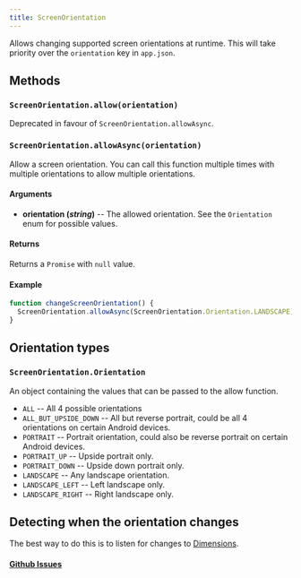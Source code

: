 ```yaml
---
title: ScreenOrientation
---
```


Allows changing supported screen orientations at runtime. This will take priority over the `orientation` key in `app.json`.

## Methods

### `ScreenOrientation.allow(orientation)`

Deprecated in favour of `ScreenOrientation.allowAsync`.

### `ScreenOrientation.allowAsync(orientation)`

Allow a screen orientation. You can call this function multiple times with multiple orientations to allow multiple orientations.


#### Arguments

-   **orientation (_string_)** -- The allowed orientation. See the `Orientation` enum for possible values.

#### Returns

Returns a `Promise` with `null` value.

#### Example

```javascript
function changeScreenOrientation() {
  ScreenOrientation.allowAsync(ScreenOrientation.Orientation.LANDSCAPE);
}
```

## Orientation types

### `ScreenOrientation.Orientation`

An object containing the values that can be passed to the allow function.

-   `ALL` -- All 4 possible orientations
-   `ALL_BUT_UPSIDE_DOWN` -- All but reverse portrait, could be all 4 orientations on certain Android devices.
-   `PORTRAIT` -- Portrait orientation, could also be reverse portrait on certain Android devices.
-   `PORTRAIT_UP` -- Upside portrait only.
-   `PORTRAIT_DOWN` -- Upside down portrait only.
-   `LANDSCAPE` -- Any landscape orientation.
-   `LANDSCAPE_LEFT` -- Left landscape only.
-   `LANDSCAPE_RIGHT` -- Right landscape only.

## Detecting when the orientation changes

The best way to do this is to listen for changes to [Dimensions](https://facebook.github.io/react-native/docs/dimensions.html).

#### [Github Issues](https://github.com/expo/expo/labels/ScreenOrientation)
